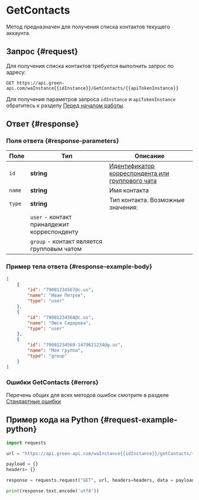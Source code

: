 # GetContacts

Метод предназначен для получения списка контактов текущего аккаунта.

## Запрос {#request}

Для получения списка контактов требуется выполнить запрос по адресу:
```
GET https://api.green-api.com/waInstance{{idInstance}}/GetContacts/{{apiTokenInstance}}
```

Для получения параметров запроса `idInstance` и `apiTokenInstance` обратитесь к разделу [Перед началом работы](../../before-start#parameters).

## Ответ {#response}

### Поля ответа {#response-parameters}

Поле | Тип |  Описание
----- | ----- | ----- 
`id` | **string** | [Идентификатор корреспондента или группового чата](../chat-id)
`name` | **string** | Имя контакта
`type` | **string** | Тип контакта. Возможные значения:
||`user` - контакт приналдежит корреспонденту
||`group` - контакт является групповым чатом


### Пример тела ответа {#response-example-body}

```json
[
    {
        "id": "79001234567@c.us",
        "name": "Иван Петров",
        "type": "user"
    },
    {
        "id": "79001234568@c.us",
        "name": "Люся Сидорова",
        "type": "user"
    },
    {
        "id": "79001234569-1479621234@g.us",
        "name": "Моя группа",
        "type": "group"
    }
]
```

### Ошибки GetContacts {#errors}

Перечень общих для всех методов ошибок смотрите в разделе [Стандартные ошибки](../common-errors)

## Пример кода на Python  {#request-example-python}

```python
import requests

url = "https://api.green-api.com/waInstance{{idInstance}}/getContacts/{{apiTokenInstance}}"

payload = {}
headers= {}

response = requests.request("GET", url, headers=headers, data = payload)

print(response.text.encode('utf8'))
```